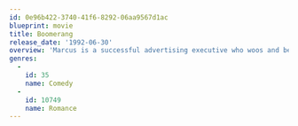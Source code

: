 ```yaml
---
id: 0e96b422-3740-41f6-8292-06aa9567d1ac
blueprint: movie
title: Boomerang
release_date: '1992-06-30'
overview: 'Marcus is a successful advertising executive who woos and beds women almost at will. After a company merger he finds that his new boss, the ravishing Jacqueline, is treating him in exactly the same way. Completely traumatised by this, his work goes badly downhill.'
genres:
  -
    id: 35
    name: Comedy
  -
    id: 10749
    name: Romance
---
```

